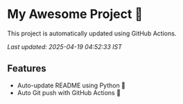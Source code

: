 # My Awesome Project 🚀

This project is automatically updated using GitHub Actions.

_Last updated: 2025-04-19 04:52:33 IST_

## Features
- Auto-update README using Python 🐍
- Auto Git push with GitHub Actions 🤖
